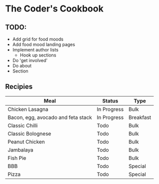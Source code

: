 # The Coder's Cookbook
## TODO:
- Add grid for food moods
- Add food mood landing pages
- Implement author lists
  - Hook up sections
- Do 'get involved'
- Do about
- Section

## Recipies

| Meal | Status | Type |
|------|--------|------|
| Chicken Lasagna| In Progress |Bulk|
| Bacon, egg, avocado and feta stack | In Progress |Breakfast|
| Classic Chilli |Todo|Bulk|
| Classic Bolognese |Todo|Bulk|
| Peanut Chicken |Todo|Bulk|
| Jambalaya |Todo|Bulk|
| Fish Pie | Todo | Bulk|
| BBB | Todo | Special |
| Pizza | Todo | Special |

